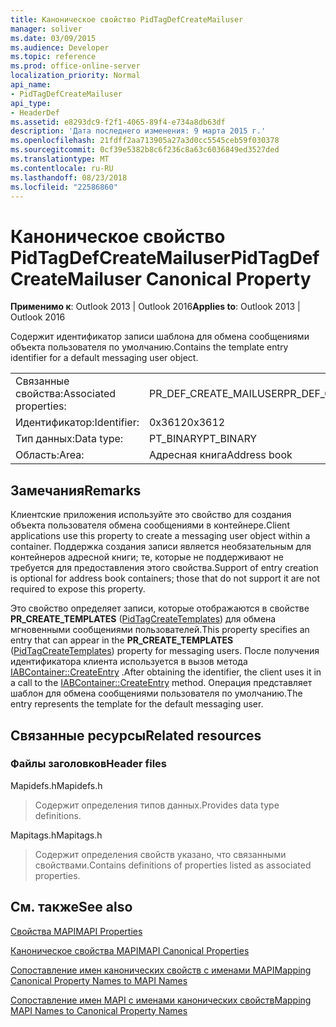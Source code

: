 ```yaml
---
title: Каноническое свойство PidTagDefCreateMailuser
manager: soliver
ms.date: 03/09/2015
ms.audience: Developer
ms.topic: reference
ms.prod: office-online-server
localization_priority: Normal
api_name:
- PidTagDefCreateMailuser
api_type:
- HeaderDef
ms.assetid: e8293dc9-f2f1-4065-89f4-e734a8db63df
description: 'Дата последнего изменения: 9 марта 2015 г.'
ms.openlocfilehash: 21fdff2aa713905a27a3d0cc5545ceb59f030378
ms.sourcegitcommit: 0cf39e5382b8c6f236c8a63c6036849ed3527ded
ms.translationtype: MT
ms.contentlocale: ru-RU
ms.lasthandoff: 08/23/2018
ms.locfileid: "22586860"
---
```

# <a name="pidtagdefcreatemailuser-canonical-property"></a><span data-ttu-id="3b476-103">Каноническое свойство PidTagDefCreateMailuser</span><span class="sxs-lookup"><span data-stu-id="3b476-103">PidTagDefCreateMailuser Canonical Property</span></span>

  
  
<span data-ttu-id="3b476-104">**Применимо к**: Outlook 2013 | Outlook 2016</span><span class="sxs-lookup"><span data-stu-id="3b476-104">**Applies to**: Outlook 2013 | Outlook 2016</span></span> 
  
<span data-ttu-id="3b476-105">Содержит идентификатор записи шаблона для обмена сообщениями объекта пользователя по умолчанию.</span><span class="sxs-lookup"><span data-stu-id="3b476-105">Contains the template entry identifier for a default messaging user object.</span></span> 
  
|||
|:-----|:-----|
|<span data-ttu-id="3b476-106">Связанные свойства:</span><span class="sxs-lookup"><span data-stu-id="3b476-106">Associated properties:</span></span>  <br/> |<span data-ttu-id="3b476-107">PR_DEF_CREATE_MAILUSER</span><span class="sxs-lookup"><span data-stu-id="3b476-107">PR_DEF_CREATE_MAILUSER</span></span>  <br/> |
|<span data-ttu-id="3b476-108">Идентификатор:</span><span class="sxs-lookup"><span data-stu-id="3b476-108">Identifier:</span></span>  <br/> |<span data-ttu-id="3b476-109">0x3612</span><span class="sxs-lookup"><span data-stu-id="3b476-109">0x3612</span></span>  <br/> |
|<span data-ttu-id="3b476-110">Тип данных:</span><span class="sxs-lookup"><span data-stu-id="3b476-110">Data type:</span></span>  <br/> |<span data-ttu-id="3b476-111">PT_BINARY</span><span class="sxs-lookup"><span data-stu-id="3b476-111">PT_BINARY</span></span>  <br/> |
|<span data-ttu-id="3b476-112">Область:</span><span class="sxs-lookup"><span data-stu-id="3b476-112">Area:</span></span>  <br/> |<span data-ttu-id="3b476-113">Адресная книга</span><span class="sxs-lookup"><span data-stu-id="3b476-113">Address book</span></span>  <br/> |
   
## <a name="remarks"></a><span data-ttu-id="3b476-114">Замечания</span><span class="sxs-lookup"><span data-stu-id="3b476-114">Remarks</span></span>

<span data-ttu-id="3b476-115">Клиентские приложения используйте это свойство для создания объекта пользователя обмена сообщениями в контейнере.</span><span class="sxs-lookup"><span data-stu-id="3b476-115">Client applications use this property to create a messaging user object within a container.</span></span> <span data-ttu-id="3b476-116">Поддержка создания записи является необязательным для контейнеров адресной книги; те, которые не поддерживают не требуется для предоставления этого свойства.</span><span class="sxs-lookup"><span data-stu-id="3b476-116">Support of entry creation is optional for address book containers; those that do not support it are not required to expose this property.</span></span> 
  
<span data-ttu-id="3b476-117">Это свойство определяет записи, которые отображаются в свойстве **PR_CREATE_TEMPLATES** ([PidTagCreateTemplates](pidtagcreatetemplates-canonical-property.md)) для обмена мгновенными сообщениями пользователей.</span><span class="sxs-lookup"><span data-stu-id="3b476-117">This property specifies an entry that can appear in the **PR_CREATE_TEMPLATES** ([PidTagCreateTemplates](pidtagcreatetemplates-canonical-property.md)) property for messaging users.</span></span> <span data-ttu-id="3b476-118">После получения идентификатора клиента используется в вызов метода [IABContainer::CreateEntry](iabcontainer-createentry.md) .</span><span class="sxs-lookup"><span data-stu-id="3b476-118">After obtaining the identifier, the client uses it in a call to the [IABContainer::CreateEntry](iabcontainer-createentry.md) method.</span></span> <span data-ttu-id="3b476-119">Операция представляет шаблон для обмена сообщениями пользователя по умолчанию.</span><span class="sxs-lookup"><span data-stu-id="3b476-119">The entry represents the template for the default messaging user.</span></span> 
  
## <a name="related-resources"></a><span data-ttu-id="3b476-120">Связанные ресурсы</span><span class="sxs-lookup"><span data-stu-id="3b476-120">Related resources</span></span>

### <a name="header-files"></a><span data-ttu-id="3b476-121">Файлы заголовков</span><span class="sxs-lookup"><span data-stu-id="3b476-121">Header files</span></span>

<span data-ttu-id="3b476-122">Mapidefs.h</span><span class="sxs-lookup"><span data-stu-id="3b476-122">Mapidefs.h</span></span>
  
> <span data-ttu-id="3b476-123">Содержит определения типов данных.</span><span class="sxs-lookup"><span data-stu-id="3b476-123">Provides data type definitions.</span></span>
    
<span data-ttu-id="3b476-124">Mapitags.h</span><span class="sxs-lookup"><span data-stu-id="3b476-124">Mapitags.h</span></span>
  
> <span data-ttu-id="3b476-125">Содержит определения свойств указано, что связанными свойствами.</span><span class="sxs-lookup"><span data-stu-id="3b476-125">Contains definitions of properties listed as associated properties.</span></span>
    
## <a name="see-also"></a><span data-ttu-id="3b476-126">См. также</span><span class="sxs-lookup"><span data-stu-id="3b476-126">See also</span></span>



[<span data-ttu-id="3b476-127">Свойства MAPI</span><span class="sxs-lookup"><span data-stu-id="3b476-127">MAPI Properties</span></span>](mapi-properties.md)
  
[<span data-ttu-id="3b476-128">Каноническое свойства MAPI</span><span class="sxs-lookup"><span data-stu-id="3b476-128">MAPI Canonical Properties</span></span>](mapi-canonical-properties.md)
  
[<span data-ttu-id="3b476-129">Сопоставление имен канонических свойств с именами MAPI</span><span class="sxs-lookup"><span data-stu-id="3b476-129">Mapping Canonical Property Names to MAPI Names</span></span>](mapping-canonical-property-names-to-mapi-names.md)
  
[<span data-ttu-id="3b476-130">Сопоставление имен MAPI с именами канонических свойств</span><span class="sxs-lookup"><span data-stu-id="3b476-130">Mapping MAPI Names to Canonical Property Names</span></span>](mapping-mapi-names-to-canonical-property-names.md)

